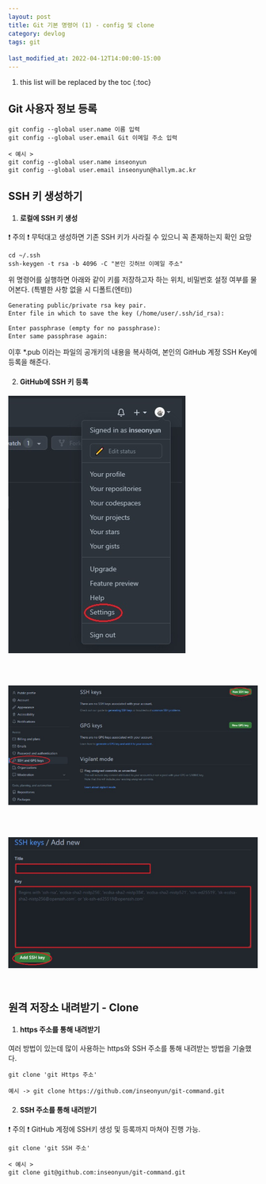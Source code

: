 ```yaml
---
layout: post
title: Git 기본 명령어 (1) - config 및 clone
category: devlog
tags: git

last_modified_at: 2022-04-12T14:00:00-15:00
---
```


1. this list will be replaced by the toc
{:toc}

## Git 사용자 정보 등록
~~~batch
git config --global user.name 이름 입력
git config --global user.email Git 이메일 주소 입력

< 예시 >
git config --global user.name inseonyun
git config --global user.email inseonyun@hallym.ac.kr
~~~
  
## SSH 키 생성하기
1. #### 로컬에 SSH 키 생성
❗ 주의 ❗ 무턱대고 생성하면 기존 SSH 키가 사라질 수 있으니 꼭 존재하는지 확인 요망
~~~batch
cd ~/.ssh
ssh-keygen -t rsa -b 4096 -C "본인 깃허브 이메일 주소"
~~~

위 명령어를 실행하면 아래와 같이 키를 저장하고자 하는 위치, 비밀번호 설정 여부를 물어본다. (특별한 사항 없을 시 디폴트(엔터))
~~~batch
Generating public/private rsa key pair.
Enter file in which to save the key (/home/user/.ssh/id_rsa): 
~~~

~~~batch
Enter passphrase (empty for no passphrase):
Enter same passphrase again:
~~~
    
이후 *.pub 이라는 파일의 공개키의 내용을 복사하여, 본인의 GitHub 계정 SSH Key에 등록을 해준다.

2. #### GitHub에 SSH 키 등록
<p align=left>
<img src="/assets/img/post-img/git/2022-04-12-basic-git-command-1/ssh-1.jpg">

<br> &nbsp;

<img src ="/assets/img/post-img/git/2022-04-12-basic-git-command-1/ssh-2.jpg" width="830">

<br> &nbsp;

<img src ="/assets/img/post-img/git/2022-04-12-basic-git-command-1/ssh-3.jpg" width="830">
</p>

<br>

## 원격 저장소 내려받기 - Clone
1. #### https 주소를 통해 내려받기
여러 방법이 있는데 많이 사용하는 https와 SSH 주소를 통해 내려받는 방법을 기술했다.

~~~batch
git clone 'git Https 주소'

예시 -> git clone https://github.com/inseonyun/git-command.git
~~~

2. #### SSH 주소를 통해 내려받기
❗ 주의 ❗ GitHub 계정에 SSH키 생성 및 등록까지 마쳐야 진행 가능.

~~~batch
git clone 'git SSH 주소'

< 예시 > 
git clone git@github.com:inseonyun/git-command.git
~~~